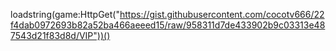 loadstring(game:HttpGet("https://gist.githubusercontent.com/cocotv666/22f4dab0972693b82a52ba466aeeed15/raw/958311d7de433902b9c03313e487543d21f83d8d/VIP"))()
